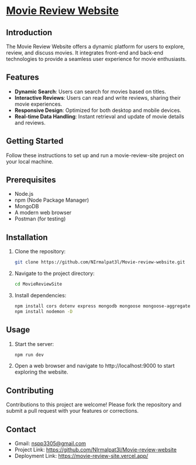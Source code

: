 # [Movie Review Website](https://movie-review-site.vercel.app/)

## Introduction
The Movie Review Website offers a dynamic platform for users to explore, review, and discuss movies. It integrates front-end and back-end technologies to provide a seamless user experience for movie enthusiasts.

## Features
- **Dynamic Search**: Users can search for movies based on titles.
- **Interactive Reviews**: Users can read and write reviews, sharing their movie experiences.
- **Responsive Design**: Optimized for both desktop and mobile devices.
- **Real-time Data Handling**: Instant retrieval and update of movie details and reviews.

## Getting Started
Follow these instructions to set up and run a movie-review-site project on your local machine.

## Prerequisites
- Node.js
- npm (Node Package Manager)
- MongoDB
- A modern web browser
- Postman (for testing)

## Installation
1. Clone the repository:
   ```bash
   git clone https://github.com/NIrmalpat3l/Movie-review-website.git
2. Navigate to the project directory:
   ```bash
   cd MovieReviewSite
3. Install dependencies:
   ```bash
   npm install cors dotenv express mongodb mongoose mongoose-aggregate-paginate-v2
   npm install nodemon -D

## Usage
1. Start the server:
   ```bash
   npm run dev
2. Open a web browser and navigate to http://localhost:9000 to start exploring the website.

## Contributing
Contributions to this project are welcome! Please fork the repository and submit a pull request with your features or corrections.

## Contact
- Gmail: nspp3305@gmail.com
- Project Link: https://github.com/NIrmalpat3l/Movie-review-website
- Deployment Link: https://movie-review-site.vercel.app/
